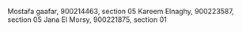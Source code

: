 Mostafa gaafar, 900214463, section 05
Kareem Elnaghy, 900223587, section 05
Jana El Morsy, 900221875, section 01
